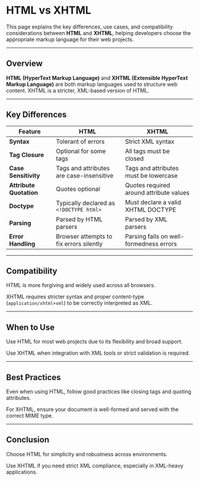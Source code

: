 # HTML vs XHTML

This page explains the key differences, use cases, and compatibility considerations between **HTML** and **XHTML**, helping developers choose the appropriate markup language for their web projects.

---

## Overview

**HTML (HyperText Markup Language)** and **XHTML (Extensible HyperText Markup Language)** are both markup languages used to structure web content. XHTML is a stricter, XML-based version of HTML.

---

## Key Differences

| Feature               | HTML                             | XHTML                                 |
|-----------------------|----------------------------------|----------------------------------------|
| **Syntax**            | Tolerant of errors               | Strict XML syntax                      |
| **Tag Closure**       | Optional for some tags           | All tags must be closed                |
| **Case Sensitivity**  | Tags and attributes are case-insensitive | Tags and attributes must be lowercase |
| **Attribute Quotation** | Quotes optional               | Quotes required around attribute values |
| **Doctype**           | Typically declared as `<!DOCTYPE html>` | Must declare a valid XHTML DOCTYPE     |
| **Parsing**           | Parsed by HTML parsers           | Parsed by XML parsers                  |
| **Error Handling**    | Browser attempts to fix errors silently | Parsing fails on well-formedness errors |

---

## Compatibility

HTML is more forgiving and widely used across all browsers.

XHTML requires stricter syntax and proper content-type (`application/xhtml+xml`) to be correctly interpreted as XML.

---

## When to Use

Use HTML for most web projects due to its flexibility and broad support.

Use XHTML when integration with XML tools or strict validation is required.

---

## Best Practices

Even when using HTML, follow good practices like closing tags and quoting attributes.

For XHTML, ensure your document is well-formed and served with the correct MIME type.

---

## Conclusion

Choose HTML for simplicity and robustness across environments.

Use XHTML if you need strict XML compliance, especially in XML-heavy applications.
